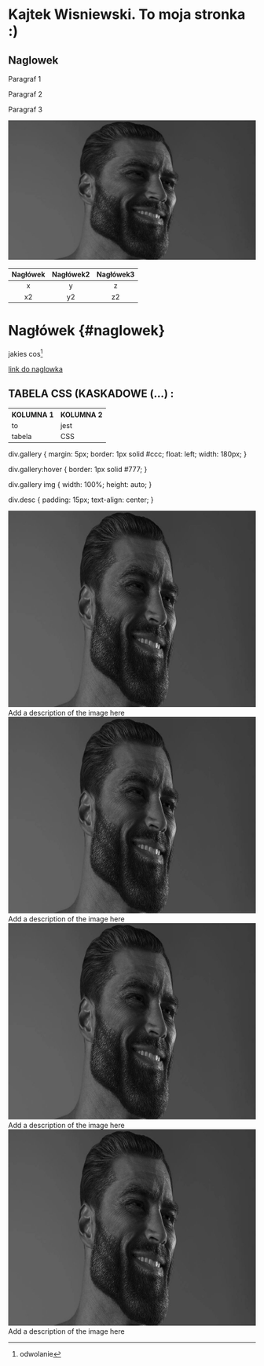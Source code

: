# Kajtek Wisniewski. To moja stronka :)

## Naglowek

Paragraf 1

Paragraf 2

Paragraf 3

![.picture/gigachad.jpg](.picture/gigachad.jpg)

|Nagłówek|Nagłówek2|Nagłówek3|
|:------:|:-------:|:-------:|
|x       |y        |z        |
|x2      |y2       |z2       |

# Nagłówek {#naglowek}

jakies cos[^1]

[^1]: odwolanie


[link do naglowka](#naglowek)



<h2>TABELA CSS (KASKADOWE (...) :</h2>

<table>
  <tr>
    <th>KOLUMNA 1</th>
    <th>KOLUMNA 2</th>
  </tr>
  <tr>
    <td>to </td>
    <td>jest</td>
  </tr>
  <tr>
    <td>tabela</td>
    <td>CSS</td>
  </tr>
</table>

div.gallery {
  margin: 5px;
  border: 1px solid #ccc;
  float: left;
  width: 180px;
}

div.gallery:hover {
  border: 1px solid #777;
}

div.gallery img {
  width: 100%;
  height: auto;
}

div.desc {
  padding: 15px;
  text-align: center;
}
</style>
</head>
<body>

<div class="gallery">
  <a target="_blank" href="gigachad.jpg">
    <img src=".picture/gigachad.jpg" alt="Cinque Terre" width="600" height="400">
  </a>
  <div class="desc">Add a description of the image here</div>
</div>

<div class="gallery">
  <a target="_blank" href="gigachad.jpg">
    <img src=".picture/gigachad.jpg" alt="Forest" width="600" height="400">
  </a>
  <div class="desc">Add a description of the image here</div>
</div>

<div class="gallery">
  <a target="_blank" href="gigachad.jpg">
    <img src=".picture/gigachad.jpg" alt="Northern Lights" width="600" height="400">
  </a>
  <div class="desc">Add a description of the image here</div>
</div>

<div class="gallery">
  <a target="_blank" href="gigachad.jpg">
    <img src=".picture/gigachad.jpg" alt="Mountains" width="600" height="400">
  </a>
  <div class="desc">Add a description of the image here</div>
</div>
